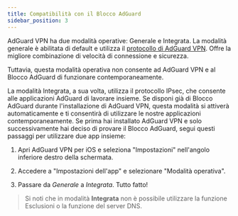 ```yaml
---
title: Compatibilità con il Blocco AdGuard
sidebar_position: 3
---
```


AdGuard VPN ha due modalità operative: Generale e Integrata. La modalità generale è abilitata di default e utilizza il [protocollo di AdGuard VPN](/general/adguard-vpn-protocol). Offre la migliore combinazione di velocità di connessione e sicurezza.

Tuttavia, questa modalità operativa non consente ad AdGuard VPN e al Blocco AdGuard di funzionare contemporaneamente.

La modalità Integrata, a sua volta, utilizza il protocollo IPsec, che consente alle applicazioni AdGuard di lavorare insieme. Se disponi già di Blocco AdGuard durante l'installazione di AdGuard VPN, questa modalità si attiverà automaticamente e ti consentirà di utilizzare le nostre applicazioni contemporaneamente. Se prima hai installato AdGuard VPN e solo successivamente hai deciso di provare il Blocco AdGuard, segui questi passaggi per utilizzare due app insieme:

1. Apri AdGuard VPN per iOS e seleziona "Impostazioni" nell'angolo inferiore destro della schermata.

2. Accedere a "Impostazioni dell'app" e selezionare "Modalità operativa".

3. Passare da *Generale* a *Integrata*. Tutto fatto!

> Si noti che in modalità **Integrata** non è possibile utilizzare la funzione Esclusioni o la funzione del server DNS.

